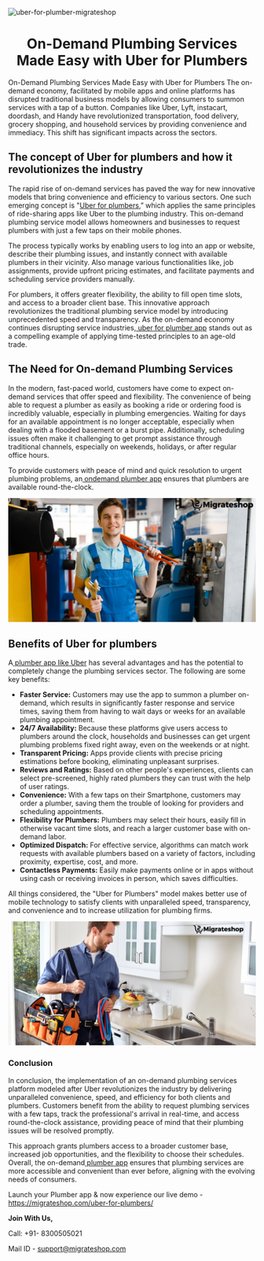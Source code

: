 ![uber-for-plumber-migrateshop](https://github.com/migrateshop/uber-for-plumbers/assets/77200601/9d7acf2d-692e-4411-888c-07ff0f07eb1b)


<h1 align="center"> On-Demand Plumbing Services Made Easy with Uber for Plumbers</h1>


On-Demand Plumbing Services Made Easy with Uber for Plumbers
The on-demand economy, facilitated by mobile apps and online platforms has disrupted traditional business models by allowing consumers to summon services with a tap of a button. Companies like Uber, Lyft, instacart, doordash, and Handy have revolutionized transportation, food delivery, grocery shopping, and household services by providing convenience and immediacy. This shift has significant impacts across the sectors.
## The concept of Uber for plumbers and how it revolutionizes the industry
The rapid rise of on-demand services has paved the way for new innovative models that bring convenience and efficiency to various sectors. One such emerging concept is "[Uber for plumbers](https://migrateshop.com/uber-for-plumbers/),” which applies the same principles of ride-sharing apps like Uber to the plumbing industry. This on-demand plumbing service model allows homeowners and businesses to request plumbers with just a few taps on their mobile phones.

The process typically works by enabling users to log into an app or website, describe their plumbing issues, and instantly connect with available plumbers in their vicinity. Also manage various functionalities like, job assignments, provide upfront pricing estimates, and facilitate payments and scheduling service providers manually.

For plumbers, it offers greater flexibility, the ability to fill open time slots, and access to a broader client base. This innovative approach revolutionizes the traditional plumbing service model by introducing unprecedented speed and transparency.
As the on-demand economy continues disrupting service industries,[ uber for plumber app](https://migrateshop.com/uber-for-plumbers/) stands out as a compelling example of applying time-tested principles to an age-old trade.

## The Need for On-demand Plumbing Services
In the modern, fast-paced world, customers have come to expect on-demand services that offer speed and flexibility. The convenience of being able to request a plumber as easily as booking a ride or ordering food is incredibly valuable, especially in plumbing emergencies.
 Waiting for days for an available appointment is no longer acceptable, especially when dealing with a flooded basement or a burst pipe.
Additionally, scheduling issues often make it challenging to get prompt assistance through traditional channels, especially on weekends, holidays, or after regular office hours. 

To provide customers with peace of mind and quick resolution to urgent plumbing problems, an[ ondemand plumber app](https://migrateshop.com/uber-for-plumbers/) ensures that plumbers are available round-the-clock.

<div class="Box-sc-g0xbh4-0 iIZCet"><img alt=“uberforplumbersapp.png" src="https://github.com/migrateshop/uber-for-plumbers/blob/main/images/plumber-app-like-uber.png" data-hpc="true" class="Box-sc-g0xbh4-0 kzRgrI"></div>

## Benefits of Uber for plumbers
A[ plumber app like Uber](https://migrateshop.com/uber-for-plumbers/) has several advantages and has the potential to completely change the plumbing services sector. The following are some key benefits:
* **Faster Service:** Customers may use the app to summon a plumber on-demand, which results in significantly faster response and service times, saving them from having to wait days or weeks for an available plumbing appointment.
* **24/7 Availability:** Because these platforms give users access to plumbers around the clock, households and businesses can get urgent plumbing problems fixed right away, even on the weekends or at night.
* **Transparent Pricing:** Apps provide clients with precise pricing estimations before booking, eliminating unpleasant surprises.
* **Reviews and Ratings:** Based on other people's experiences, clients can select pre-screened, highly rated plumbers they can trust with the help of user ratings.
* **Convenience:** With a few taps on their Smartphone, customers may order a plumber, saving them the trouble of looking for providers and scheduling appointments.
* **Flexibility for Plumbers:** Plumbers may select their hours, easily fill in otherwise vacant time slots, and reach a larger customer base with on-demand labor.
* **Optimized Dispatch:** For effective service, algorithms can match work requests with available plumbers based on a variety of factors, including proximity, expertise, cost, and more.
* **Contactless Payments:** Easily make payments online or in apps without using cash or receiving invoices in person, which saves difficulties.

All things considered, the "Uber for Plumbers" model makes better use of mobile technology to satisfy clients with unparalleled speed, transparency, and convenience and to increase utilization for plumbing firms.

<div class="Box-sc-g0xbh4-0 iIZCet"><img alt=“uberforplumber.png" src="https://github.com/migrateshop/uber-for-plumbers/blob/main/images/uber-for-plumber.png" data-hpc="true" class="Box-sc-g0xbh4-0 kzRgrI"></div>

### Conclusion
In conclusion, the implementation of an on-demand plumbing services platform modeled after Uber revolutionizes the industry by delivering unparalleled convenience, speed, and efficiency for both clients and plumbers. Customers benefit from the ability to request plumbing services with a few taps, track the professional's arrival in real-time, and access round-the-clock assistance, providing peace of mind that their plumbing issues will be resolved promptly. 

This approach grants plumbers access to a broader customer base, increased job opportunities, and the flexibility to choose their schedules. Overall, the on-demand[ plumber app](https://migrateshop.com/uber-for-plumbers/) ensures that plumbing services are more accessible and convenient than ever before, aligning with the evolving needs of consumers.

Launch your Plumber app & now experience our live demo - https://migrateshop.com/uber-for-plumbers/

**Join With Us,**

Call: +91- 8300505021

Mail ID - [support@migrateshop.com](mailto:support@migrateshop.com)
